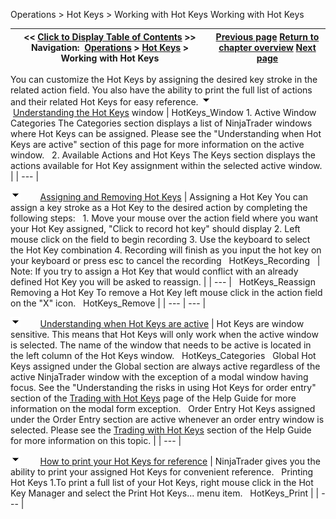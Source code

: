 ﻿
Operations \> Hot Keys \> Working with Hot Keys
Working with Hot Keys

| \<\< [Click to Display Table of Contents](working_with_hot_keys.md) \>\> **Navigation:**     [Operations](operations-1.md) \> [Hot Keys](hot_key_manager-1.md) \> Working with Hot Keys | [Previous page](hot_key_manager-1.md) [Return to chapter overview](hot_key_manager-1.md) [Next page](trading_with_hot_keys-1.md) |
| --- | --- |
You can customize the Hot Keys by assigning the desired key stroke in the related action field. You also have the ability to print the full list of actions and their related Hot Keys for easy reference.
![tog_minus](tog_minus-1.gif)        [Understanding the Hot Keys](javascript:HMToggle('toggle','UnderstandingTheHotKeys','UnderstandingTheHotKeys_ICON')) window
| HotKeys_Window 1\. Active Window Categories The Categories section displays a list of NinjaTrader windows where Hot Keys can be assigned. Please see the "Understanding when Hot Keys are active" section of this page for more information on the active window.   2\. Available Actions and Hot Keys The Keys section displays the actions available for Hot Key assignment within the selected active window. |
| --- |

![tog_minus](tog_minus-1.gif)        [Assigning and Removing Hot Keys](javascript:HMToggle('toggle','AssigningAndRemovingHotKeys','AssigningAndRemovingHotKeys_ICON'))
| Assigning a Hot Key You can assign a key stroke as a Hot Key to the desired action by completing the following steps:   1\. Move your mouse over the action field where you want your Hot Key assigned, "Click to record hot key" should display 2\. Left mouse click on the field to begin recording 3\. Use the keyboard to select the Hot Key combination 4\. Recording will finish as you input the hot key on your keyboard or press esc to cancel the recording   HotKeys_Recording     | Note: If you try to assign a Hot Key that would conflict with an already defined Hot Key you will be asked to reassign. | | --- |      HotKeys_Reassign   Removing a Hot Key To remove a Hot Key left mouse click in the action field on the "X" icon.   HotKeys_Remove |
| --- | --- |

![tog_minus](tog_minus-1.gif)        [Understanding when Hot Keys are active](javascript:HMToggle('toggle','UnderstandingWhenHotKeysAreActive','UnderstandingWhenHotKeysAreActive_ICON'))
| Hot Keys are window sensitive. This means that Hot Keys will only work when the active window is selected. The name of the window that needs to be active is located in the left column of the Hot Keys window.   HotKeys_Categories   Global Hot Keys assigned under the Global section are always active regardless of the active NinjaTrader window with the exception of a modal window having focus. See the "Understanding the risks in using Hot Keys for order entry" section of the [Trading with Hot Keys](trading_with_hot_keys-1.md) page of the Help Guide for more information on the modal form exception.   Order Entry Hot Keys assigned under the Order Entry section are active whenever an order entry window is selected. Please see the [Trading with Hot Keys](trading_with_hot_keys-1.md) section of the Help Guide for more information on this topic. |
| --- |

![tog_minus](tog_minus-1.gif)        [How to print your Hot Keys for reference](javascript:HMToggle('toggle','HowToPrintYourHotKeysForReference','HowToPrintYourHotKeysForReference_ICON'))
| NinjaTrader gives you the ability to print your assigned Hot Keys for convenient reference.   Printing Hot Keys 1\.To print a full list of your Hot Keys, right mouse click in the Hot Key Manager and select the Print Hot Keys... menu item.   HotKeys_Print |
| --- |
